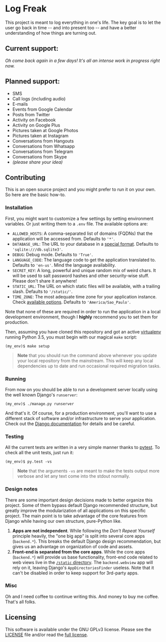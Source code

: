 Log Freak
=========

This project is meant to log everything in one's life. The key goal is to let
the user go back in time -- and into present too -- and have a better
understanding of how things are turning out.


## Current support:

_Oh come back again in a few days! It's all an intense work in progress right
now._


## Planned support:

- SMS
- Call logs (including audio)
- E-mails
- Events from Google Calendar
- Posts from Twitter
- Activity on Facebook
- Activity on Google Plus
- Pictures taken at Google Photos
- Pictures taken at Instagram
- Conversations from Hangouts
- Conversations from Whatsapp
- Conversations from Telegram
- Conversations from Skype
- _(please share your idea)_


## Contributing

This is an open source project and you might prefer to run it on your own. So
here are the basic how-to.


### Installation

First, you might want to customize a few settings by setting environment
variables. Or just writing them to a `.env` file. The available options are:

- `ALLOWED_HOSTS`: A comma-separated list of domains (FQDNs) that the
  application will be accessed from. Defaults to `'*'`.
- `DATABASE_URL`: The URL to your database in a [special format][2]. Defaults
  to `'sqlite:///db.sqlite3'`.
- `DEBUG`: Debug mode. Defaults to `'True'`.
- `LANGUAGE_CODE`: The language code to get the application translated to.
  Defaults to `'en-us'`. Mind the language availability.
- `SECRET_KEY`: A long, powerful and unique random mix of weird chars. It will
  be used to salt password hashes and other security-wise stuff. Please don't
  share it anywhere!
- `STATIC_URL`: The URL on which static files will be available, with a
  trailing slash. Defaults to `'/static/'`.
- `TIME_ZONE`: The most adequate time zone for your application instance. Check
  [available options][3]. Defaults to `'America/Sao_Paulo'`.

Note that none of these are required in order to run the application in a local
development environment, though I **highly** recommend you to set them for
production.

Then, assuming you have cloned this repository and got an active
[virtualenv][1] running Python 3.5, you must begin with our magical `make`
script:

	(my_env)$ make setup

> **Note** that you should run the command above whenever you update your local
> repository from the mainstream. This will keep any local dependencies up to
> date and run occasional required migration tasks.


### Running

From now on you should be able to run a development server locally using the
well known Django's `runserver`:

	(my_env)$ ./manage.py runserver

And that's it. Of course, for a production environment, you'll want to use a
different stack of software and/or infrastructure to serve your application.
Check out the [Django documentation][4] for details and be careful.


### Testing

All the current tests are written in a very simple manner thanks to
[pytest][5]. To check all the unit tests, just run it:

	(my_env)$ py.test -vs

> **Note** that the arguments `-vs` are meant to make the tests output more
> verbose and let any text come into the stdout normally.


### Design notes

There are some important design decisions made to better organize this project.
Some of them bypass default Django recommended structure, but greatly improve
the modularization of all applications on this specific project. The main point
is to take advantage of the core features from Django while having our own
structure, pure-Python like.

1. **Apps are not independent**. While following the _Don't Repeat Yourself_
   principle heavily, the "one big app" is split into several core apps
   (`backend.*`). This breaks the default Django design recommendation, but
   gives us an advantage on organization of code and assets.
2. **Front-end is separated from the core apps**. While the core apps
   (`backend.*`) will provide us base functionality, front-end code related to
   web views live in the [`/static` directory](/static). The `backend.webview`
   app will rely on it, leaving Django's `AppDirectoriesFinder` useless. Note
   that it can't be disabled in order to keep support for 3rd-party apps.


### Misc

Oh and I need coffee to continue writing this. And money to buy me coffee.
That's all folks.


## Licensing

This software is available under the GNU GPLv3 license. Please see the
[LICENSE](./LICENSE) file and/or read the [full license][6].


[1]: http://docs.python-guide.org/en/latest/dev/virtualenvs/
[2]: https://github.com/kennethreitz/dj-database-url#url-schema
[3]: https://en.wikipedia.org/wiki/List_of_tz_database_time_zones
[4]: https://docs.djangoproject.com/es/1.9/howto/deployment/
[5]: http://pytest.org/latest/
[6]: http://www.gnu.org/licenses/gpl.txt
